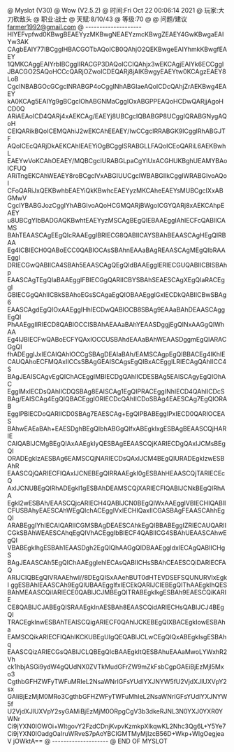 @ Myslot (V30)
@ Wow (V2.5.2)
@ 时间:Fri Oct 22 00:06:14 2021
@ 玩家:大刀砍敌头
@ 职业:战士
@ 天赋:8/10/43
@ 等级:70
@ 
@ 问题/建议  farmer1992@gmail.com
@ --------------------
HlYEFvpfwd0KBwgBEAEYyzMKBwgNEAEYzmcKBwgZEAEY4GwKBwgaEAIYw3AK
CAgbEAIY77IBCggIHBACGOTbAQoICB0QAhjO2QEKBwgeEAIYhmkKBwgfEAEY
1QMKCAggEAIYrbIBCggIIRACGP3DAQoICCIQAhjx3wEKCAgjEAIYk6ECCggI
JBACGO2SAQoHCCcQARjOZwoICDEQARj8jAIKBwgyEAEYtw0KCAgzEAEY8LoB
CgcINBABGOcGCgcINRABGP4oCggINhABGIaeAQoICDcQAhjZrAEKBwg4EAEY
kA0KCAg5EAIYg9gBCgcIOhABGNMaCggIOxABGPPEAQoHCDwQARjjAgoHCD0Q
ARiAEAoICD4QARj4xAEKCAg/EAEYj8UBCgcIQBABGP8UCggIQRABGNygAQoH
CEIQARikBQoICEMQAhiJ2wEKCAhEEAEY/IwCCgcIRRABGK9lCggIRhABGJTF
AQoICEcQARjDkAEKCAhIEAEYiOgBCggISRABGLLFAQoICEoQARiL6AEKBwhL
EAEYwVoKCAhOEAEY/MQBCgcIURABGLpaCgYIUxACGHUKBghUEAMYBAoICFUQ
ARiTngEKCAhWEAEY8roBCgcIVxABGIUUCgcIWBABGIlkCggIWRABGIvoAQoI
CFoQARiJxQEKBwhbEAEYiQkKBwhcEAEYyzMKCAheEAEYsMUBCgcIXxABGMwV
CgcIYBABGJozCggIYhABGIvoAQoHCGMQARjBWgoICGYQARj8xAEKCAhpEAEY
u8UBCgYIbBADGAQKBwhtEAEYyzMSCAgBEgQIEBAAEggIAhIECFcQABIICAMS
BAhTEAASCAgEEgQIcRAAEggIBRIECG8QABIICAYSBAhBEAASCAgHEgQIRBAA
Eg4ICBIECH0QABoECC0QABIOCAsSBAhnEAAaBAgREAASCAgMEgQIbRAAEggI
DRIECGwQABIICA4SBAh5EAASCAgQEgQIdBAAEggIERIECGUQABIICBISBAhp
EAASCAgTEgQIaBAAEggIFBIECGgQARIICBYSBAhSEAESCAgXEgQIaRACEggI
GBIECGgQAhIICBkSBAhoEGsSCAgaEgQIOBAAEggIGxIECDkQABIICBwSBAg6
EAASCAgdEgQIOxAAEggIHhIECDwQABIOCB8SBAg9EAAaBAhDEAASCAggEgQI
PhAAEggIIRIECD8QABIOCCISBAhAEAAaBAhYEAASDggjEgQINxAAGgQIWhAA
Eg4IJBIECFwQABoECFYQAxIOCCUSBAhdEAAaBAhWEAASDggmEgQIARACGgQI
fhADEggIJxIECAIQAhIOCCgSBAgDEAIaBAh/EAMSCAgpEgQIBBACEg4IKhIE
CAUQAhoECFMQAxIICCsSBAgGEAISCAgsEgQIBxACEggILRIECAgQAhIICC4S
BAgJEAISCAgvEgQIChACEggIMBIECDgQAhIICDESBAg5EAISCAgyEgQIOhAC
EggIMxIECDsQAhIICDQSBAg8EAISCAg1EgQIPRACEggINhIECD4QAhIICDcS
BAg/EAISCAg4EgQIQBACEggIORIECDcQAhIICDoSBAg4EAESCAg7EgQIORAB
EggIPBIECDoQARIICD0SBAg7EAESCAg+EgQIPBABEggIPxIECD0QARIOCEAS
BAhwEAEaBAh+EAESDghBEgQIbhABGgQIfxABEgkIxgESBAgBEAASCQjHARIE
CAIQABIJCMgBEgQIAxAAEgkIyQESBAgEEAASCQjKARIECDgQAxIJCMsBEgQI
ORADEgkIzAESBAg6EAMSCQjNARIECDsQAxIJCM4BEgQIURADEgkIzwESBAhR
EAASCQjQARIECFIQAxIJCNEBEgQIRRAAEgkI0gESBAhHEAASCQjTARIECEcQ
AxIJCNUBEgQIRhADEgkI1gESBAhDEAMSCQjXARIECFIQABIJCNkBEgQIRhAA
EgkI2wESBAh/EAASCQjcARIECH4QABIJCN0BEgQIWxAAEggIVBIECHIQABII
CFUSBAhyEAESCAhWEgQIchACEggIVxIECHIQaxIICGASBAgFEAASCAhhEgQI
ARABEggIYhIECAIQARIICGMSBAgDEAESCAhkEgQIBBABEggIZRIECAUQARII
CGkSBAhWEAESCAhqEgQIVhACEggIbBIECF4QABIICG4SBAhUEAASCAhwEgQI
VBABEgkIhgESBAh1EAASDgh2EgQIQhAAGgQIDBAAEggIdxIECAgQABIICHgS
BAgJEAASCAh5EgQIChAAEggIehIECAsQABIICHsSBAhCEAESCQiDARIECFAQ
ARIJCIQBEgQIVRAAEhwI//8DEgQISxAAehBUT0dHTEVDSEFSQUNURVIxEgkI
ggESBAhIEAASCAh9EgQIUBAAEggIfxIECEkQARIJCIEBEgQIThAAEgkIhQES
BAhMEAASCQiIARIECE0QABIJCJMBEgQITRABEgkIkgESBAh9EAESCQiKARIE
CE8QABIJCJABEgQISRAAEgkInAESBAh8EAASCQidARIECHsQABIJCJ4BEgQI
TRACEgkInwESBAhTEAISCQigARIECF0QAhIJCKEBEgQIXBACEgkIowESBAha
EAMSCQikARIECFIQAhIKCKUBEgUIgQEQABIJCLwCEgQIQxABEgkIsgESBAhq
EAASCQizARIECGsQABIJCLQBEgQIcBAAEgkItQESBAhuEAAaMwoLYWxhR2Vh
ck1hbjASGi9ydW4gQUdNX0ZVTkMudGFrZW9mZkFsbCgpGAEiBjEzMjI5Mxo3
CgthbGFHZWFyTWFuMRIeL2NsaWNrIGFsYUdlYXJNYW5fU2VjdXJlUXVpY2sx
GAIiBjEzMjM0MRo3CgthbGFHZWFyTWFuMhIeL2NsaWNrIGFsYUdlYXJNYW5f
U2VjdXJlUXVpY2syGAMiBjEzMjM0ORpgCgV3b3dkeRJNL3N0YXJ0YXR0YWNr
Ci9jYXN0IOWOi+WItgovY2FzdCDnjKvpvKzmkpXlkqwKL2Nhc3Qg6L+Y5Ye7
Ci9jYXN0IOadgOaIruWRveS7pAoYBCIGMTMyMjIzcB56D+Wkp+WIgOegjeaV
jOWktA==
@ --------------------
@ END OF MYSLOT